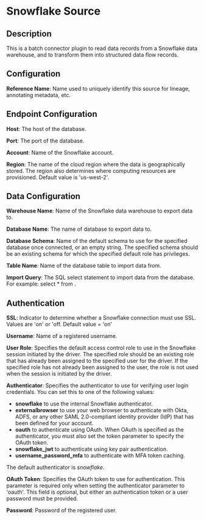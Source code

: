 
# Snowflake Source

## Description
This is a batch connector plugin to read data records from a Snowflake data warehouse, and to transform
them into structured data flow records.

## Configuration
**Reference Name**: Name used to uniquely identify this source for lineage, annotating metadata, etc.

## Endpoint Configuration
**Host**: The host of the database.

**Port**: The port of the database.

**Account**: Name of the Snowflake account.

**Region**: The name of the cloud region where the data is geographically stored. The region also
determines where computing resources are provisioned. Default value is 'us-west-2'.

## Data Configuration
**Warehouse Name**: Name of the Snowflake data warehouse to export data to.

**Database Name**: The name of database to export data to.

**Database Schema**: Name of the default schema to use for the specified database once connected,
or an empty string. The specified schema should be an existing schema for which the specified default
role has privileges.

**Table Name**: Name of the database table to import data from.

**Import Query**: The SQL select statement to import data from the database. For example:
select * from <your table name>.

## Authentication
**SSL**: Indicator to determine whether a Snowflake connection must use SSL. Values are 'on' or 'off.
Default value = 'on'

**Username**: Name of a registered username.

**User Role**: Specifies the default access control role to use in the Snowflake session initiated by
the driver. The specified role should be an existing role that has already been assigned to the specified
user for the driver. If the specified role has not already been assigned to the user, the role is not used
when the session is initiated by the driver.

**Authenticator**: Specifies the authenticator to use for verifying user login credentials.
You can set this to one of the following values:
* **snowflake** to use the internal Snowflake authenticator.
* **externalbrowser** to use your web browser to authenticate with Okta, ADFS, or any other
  SAML 2.0-compliant identity provider (IdP) that has been defined for your account.
* **oauth** to authenticate using OAuth. When OAuth is specified as the authenticator, you must
  also set the token parameter to specify the OAuth token.
* **snowflake_jwt** to authenticate using key pair authentication.
* **username_password_mfa** to authenticate with MFA token caching.

The default authenticator is *snowflake*.

**OAuth Token**: Specifies the OAuth token to use for authentication. This parameter is required only when
setting the authenticator parameter to 'oauth'. This field is optional, but either an authentication token
or a user password must be provided.

**Password**: Password of the registered user.